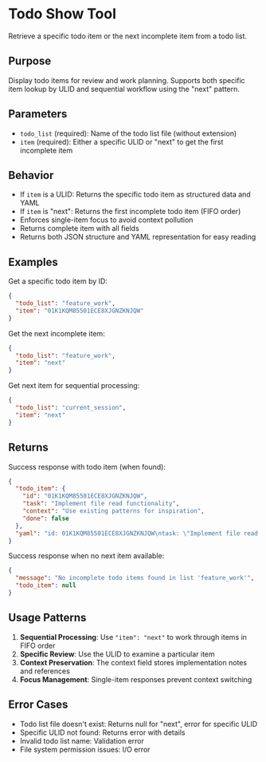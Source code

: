 # Todo Show Tool

Retrieve a specific todo item or the next incomplete item from a todo list.

## Purpose
Display todo items for review and work planning. Supports both specific item lookup by ULID and sequential workflow using the "next" pattern.

## Parameters

- `todo_list` (required): Name of the todo list file (without extension)
- `item` (required): Either a specific ULID or "next" to get the first incomplete item

## Behavior

- If `item` is a ULID: Returns the specific todo item as structured data and YAML
- If `item` is "next": Returns the first incomplete todo item (FIFO order)
- Enforces single-item focus to avoid context pollution
- Returns complete item with all fields
- Returns both JSON structure and YAML representation for easy reading

## Examples

Get a specific todo item by ID:
```json
{
  "todo_list": "feature_work",
  "item": "01K1KQM85501ECE8XJGNZKNJQW"
}
```

Get the next incomplete item:
```json
{
  "todo_list": "feature_work",
  "item": "next"
}
```

Get next item for sequential processing:
```json
{
  "todo_list": "current_session",
  "item": "next"
}
```

## Returns

Success response with todo item (when found):
```json
{
  "todo_item": {
    "id": "01K1KQM85501ECE8XJGNZKNJQW",
    "task": "Implement file read functionality",
    "context": "Use existing patterns for inspiration",
    "done": false
  },
  "yaml": "id: 01K1KQM85501ECE8XJGNZKNJQW\ntask: \"Implement file read functionality\"\ncontext: \"Use existing patterns for inspiration\"\ndone: false"
}
```

Success response when no next item available:
```json
{
  "message": "No incomplete todo items found in list 'feature_work'",
  "todo_item": null
}
```

## Usage Patterns

1. **Sequential Processing**: Use `"item": "next"` to work through items in FIFO order
2. **Specific Review**: Use the ULID to examine a particular item
3. **Context Preservation**: The context field stores implementation notes and references
4. **Focus Management**: Single-item responses prevent context switching

## Error Cases

- Todo list file doesn't exist: Returns null for "next", error for specific ULID
- Specific ULID not found: Returns error with details
- Invalid todo list name: Validation error
- File system permission issues: I/O error